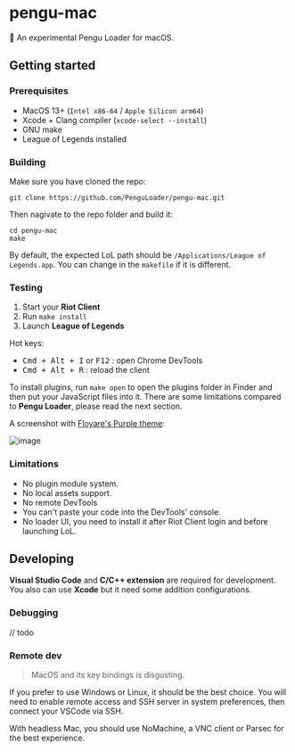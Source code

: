 # pengu-mac
🔨 An experimental Pengu Loader for macOS.

## Getting started

### Prerequisites

- MacOS 13+ (`Intel x86-64` / `Apple Silicon arm64`)
- Xcode + Clang compiler (`xcode-select --install`)
- GNU make
- League of Legends installed

### Building

Make sure you have cloned the repo:

```
git clone https://github.com/PenguLoader/pengu-mac.git
```

Then nagivate to the repo folder and build it:

```
cd pengu-mac
make
```

By default, the expected LoL path should be `/Applications/League of Legends.app`. You can change in the `makefile` if it is different.

### Testing

1. Start your **Riot Client**
2. Run `make install`
3. Launch **League of Legends**

Hot keys:
- <kbd>Cmd + Alt + I</kbd> or <kbd>F12</kbd> : open Chrome DevTools
- <kbd>Cmd + Alt + R</kbd> : reload the client

To install plugins, run `make open` to open the plugins folder in Finder and then put your JavaScript files into it. There are some limitations compared to **Pengu Loader**, please read the next section.

A screenshot with [Floyare's Purple theme](https://github.com/floyare/league-purple-theme):

![image](https://github.com/PenguLoader/pengu-mac/assets/38210249/9b146dd4-00ff-4ca5-a034-dd511bb66907)

### Limitations

- No plugin module system.
- No local assets support.
- No remote DevTools
- You can't paste your code into the DevTools' console.
- No loader UI, you need to install it after Riot Client login and before launching LoL.

## Developing

**Visual Studio Code** and **C/C++ extension** are required for development. You also can use **Xcode** but it need some addition configurations.

### Debugging

// todo

### Remote dev

> MacOS and its key bindings is disgusting.

If you prefer to use Windows or Linux, it should be the best choice. You will need to enable remote access and SSH server in system preferences, then connect your VSCode via SSH.

With headless Mac, you should use NoMachine, a VNC client or Parsec for the best experience.
